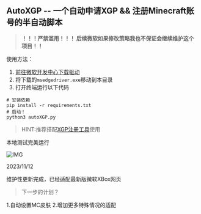## AutoXGP -- 一个自动申请XGP && 注册Minecraft账号的半自动脚本
> ****！！！严禁滥用！！！ 后续微软如果修改策略我也不保证会继续维护这个项目！！****

使用方法：

1. [前往微软开发中心下载驱动](https://developer.microsoft.com/en-us/microsoft-edge/tools/webdriver/)
2. 将下载的`msedgedriver.exe`移动到本目录
3. 打开终端运行以下代码
```
# 安装依赖
pip install -r requirements.txt
# 启动！
python3 autoXGP.py
```

> HINT:推荐搭配[XGP注册工具](Https://Github.Com/Xokoukiox/Automsacc "XGP注册工具")使用


本地测试完美运行

![IMG](https://github.com/XokoukioX/AutoXGP/assets/52972345/35c9edb8-a651-4094-ad00-01f83bc4364f)


2023/11/12

维护性更新完成，已经适配最新版微软XBox网页

> 下一步的计划？

1.自动设置MC皮肤
2.增加更多特殊情况的适配


